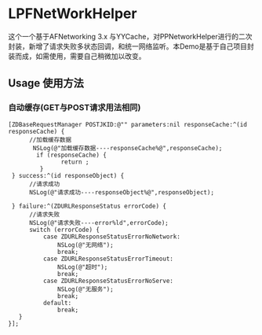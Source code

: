 # LPFNetWorkHelper
这个一个基于AFNetworking 3.x 与YYCache，对PPNetworkHelper进行的二次封装，新增了请求失败多状态回调，和统一网络监听。本Demo是基于自己项目封装而成，如需使用，需要自己稍微加以改变。

## Usage 使用方法
### 自动缓存(GET与POST请求用法相同)

```objc
[ZDBaseRequestManager POSTJKID:@"" parameters:nil responseCache:^(id responseCache) {
      //加载缓存数据
       NSLog(@"加载缓存数据----responseCache%@",responseCache);
        if (responseCache) {
               return ;
         }
 } success:^(id responseObject) {
      //请求成功
      NSLog(@"请求成功----responseObject%@",responseObject);

 } failure:^(ZDURLResponseStatus errorCode) {
      //请求失败
      NSLog(@"请求失败----error%ld",errorCode);
      switch (errorCode) {
          case ZDURLResponseStatusErrorNoNetwork:
              NSLog(@"无网络");
              break;
          case ZDURLResponseStatusErrorTimeout:
              NSLog(@"超时");
              break;
          case ZDURLResponseStatusErrorNoServe:
              NSLog(@"无服务");
              break;
          default:
              break;
   }
}];
```
